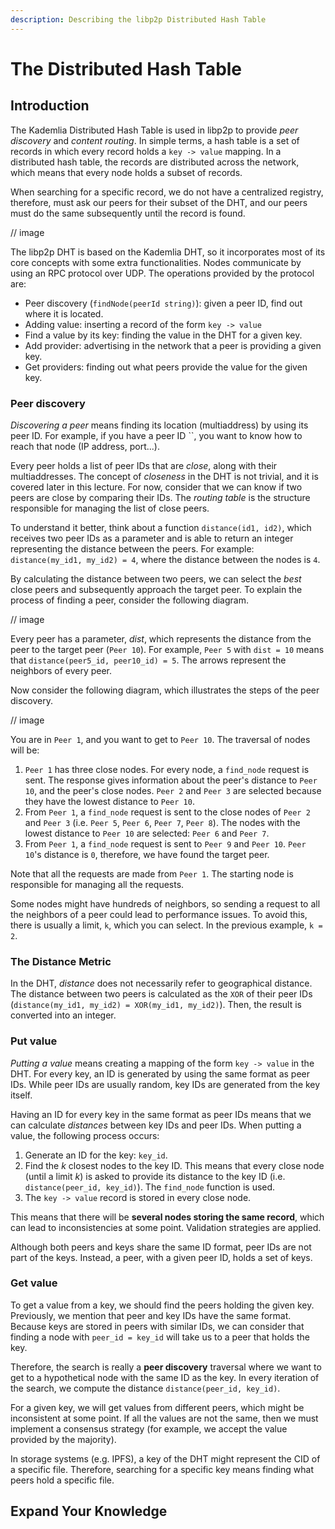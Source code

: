 ```yaml
---
description: Describing the libp2p Distributed Hash Table
---
```


# The Distributed Hash Table

## Introduction

The Kademlia Distributed Hash Table is used in libp2p to provide _peer discovery_ and _content routing_.
In simple terms, a hash table is a set of records in which every record holds a `key -> value` mapping.
In a distributed hash table, the records are distributed across the network, which means that every node holds a subset of records.

When searching for a specific record, we do not have a centralized registry, therefore, must ask our peers for their subset of the DHT, and our peers must do the same subsequently until the record is found.

// image

The libp2p DHT is based on the Kademlia DHT, so it incorporates most of its core concepts with some extra functionalities. Nodes communicate by using an RPC protocol over UDP. The operations provided by the protocol are:

- Peer discovery (`findNode(peerId string)`): given a peer ID, find out where it is located.
- Adding value: inserting a record of the form `key -> value`
- Find a value by its key: finding the value in the DHT for a given key.
- Add provider: advertising in the network that a peer is providing a given key.
- Get providers: finding out what peers provide the value for the given key.

### Peer discovery

_Discovering a peer_ means finding its location (multiaddress) by using its peer ID. For example, if you have a peer ID ``, you want to know how to reach that node (IP address, port...).

Every peer holds a list of peer IDs that are _close_, along with their multiaddresses. The concept of _closeness_ in the DHT is not trivial, and it is covered later in this lecture. For now, consider that we can know if two peers are close by comparing their IDs.
The _routing table_ is the structure responsible for managing the list of close peers.

To understand it better, think about a function `distance(id1, id2)`, which receives two peer IDs as a parameter and is able to return an integer representing the distance between the peers. For example: `distance(my_id1, my_id2) = 4`, where the distance between the nodes is `4`.

By calculating the distance between two peers, we can select the _best_ close peers and subsequently approach the target peer. To explain the process of finding a peer, consider the following diagram.

// image

Every peer has a parameter, _dist_, which represents the distance from the peer to the target peer (`Peer 10`). For example, `Peer 5` with `dist = 10` means that `distance(peer5_id, peer10_id) = 5`.
The arrows represent the neighbors of every peer.

Now consider the following diagram, which illustrates the steps of the peer discovery.

// image

You are in `Peer 1`, and you want to get to `Peer 10`. The traversal of nodes will be:
1. `Peer 1` has three close nodes. For every node, a `find_node` request is sent.
The response gives information about the peer's distance to `Peer 10`, and the peer's close nodes.
`Peer 2` and `Peer 3` are selected because they have the lowest distance to `Peer 10`.
2. From `Peer 1`, a `find_node` request is sent to the close nodes of `Peer 2` and `Peer 3` (i.e. `Peer 5`, `Peer 6`, `Peer 7`, `Peer 8`).
The nodes with the lowest distance to `Peer 10` are selected: `Peer 6` and `Peer 7`.
3. From `Peer 1`, a `find_node` request is sent to `Peer 9` and `Peer 10`.
`Peer 10`'s distance is `0`, therefore, we have found the target peer.

Note that all the requests are made from `Peer 1`. The starting node is responsible for managing all the requests.

Some nodes might have hundreds of neighbors, so sending a request to all the neighbors of a peer could lead to performance issues. To avoid this, there is usually a limit, `k`, which you can select. In the previous example, `k = 2`.

### The Distance Metric

In the DHT, _distance_ does not necessarily refer to geographical distance. The distance between two peers is calculated as the `XOR` of their peer IDs (`distance(my_id1, my_id2) = XOR(my_id1, my_id2)`). Then, the result is converted into an integer.

### Put value

_Putting a value_ means creating a mapping of the form `key -> value` in the DHT. For every key, an ID is generated by using the same format as peer IDs. While peer IDs are usually random, key IDs are generated from the key itself.

Having an ID for every key in the same format as peer IDs means that we can calculate _distances_ between key IDs and peer IDs. When putting a value, the following process occurs:

1. Generate an ID for the key: `key_id`.
2. Find the _k_ closest nodes to the key ID. This means that every close node (until a limit _k_) is asked to provide its distance to the key ID (i.e. `distance(peer_id, key_id)`). The `find_node` function is used.
3. The `key -> value` record is stored in every close node.

This means that there will be **several nodes storing the same record**, which can lead to inconsistencies at some point. Validation strategies are applied.

Although both peers and keys share the same ID format, peer IDs are not part of the keys. Instead, a peer, with a given peer ID, holds a set of keys.

### Get value

To get a value from a key, we should find the peers holding the given key. Previously, we mention that peer and key IDs have the same format. Because keys are stored in peers with similar IDs, we can consider that finding a node with `peer_id = key_id` will take us to a peer that holds the key.

Therefore, the search is really a **peer discovery** traversal where we want to get to a hypothetical node with the same ID as the key. In every iteration of the search, we compute the distance `distance(peer_id, key_id)`.

For a given key, we will get values from different peers, which might be inconsistent at some point. If all the values are not the same, then we must implement a consensus strategy (for example, we accept the value provided by the majority).

In storage systems (e.g. IPFS), a key of the DHT might represent the CID of a specific file. Therefore, searching for a specific key means finding what peers hold a specific file. 

## Expand Your Knowledge



